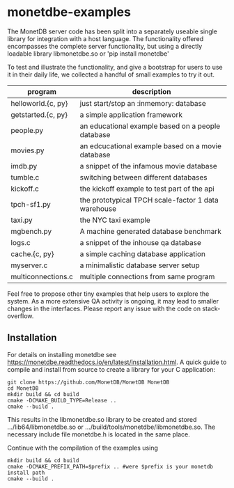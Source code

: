 # monetdbe-examples

The MonetDB server code has been split into a separately useable single library
for integration with a host language.
The functionality offered encompasses the complete server functionality, but using
a directly loadable library libmonetdbe.so or 'pip install monetdbe'

To test and illustrate the functionality, and give a bootstrap for users to use it in their
daily life, we collected a handful of small examples to try it out.

| program | description|
| ------------- | ----------------------------------------------------------- |
| helloworld.{c, py}  |just start/stop an :inmemory: database |
| getstarted.{c, py}  |a simple application framework |
| people.py |an educational example based on a people  database |
| movies.py |an edcucational example based on a movie  database |
| imdb.py |a snippet of the infamous movie database |
| tumble.c    |switching between different databases|
| kickoff.c    |the kickoff example to test part of the api|
| tpch-sf1.py |the prototypical TPCH scale-factor 1 data warehouse|
| taxi.py |the NYC taxi example  |
| mgbench.py | A machine generated database benchmark |
| logs.c | a snippet of the inhouse qa database |
| cache.{c, py}  |a simple caching database application |
| myserver.c | a minimalistic database server setup |
| multiconnections.c | multiple connections from same program |

Feel free to propose other tiny examples that help users to explore the system.
As a more extensive QA activity is ongoing, it may lead to smaller changes in the
interfaces. Please report any issue with the code on stack-overflow.

## Installation
For details on installing monetdbe see https://monetdbe.readthedocs.io/en/latest/installation.html.
A quick guide to compile and install from source to create a library for your C application:
```
git clone https://github.com/MonetDB/MonetDB MonetDB
cd MonetDB
mkdir build && cd build
cmake -DCMAKE_BUILD_TYPE=Release ..
cmake --build .
```

This results in the libmonetdbe.so library to be created and stored  .../lib64/libmonetdbe.so
or .../build/tools/monetdbe/libmonetdbe.so. The necessary include file monetdbe.h is located
in the same place.

Continue with the compilation of the examples using
```
mkdir build && cd build
cmake -DCMAKE_PREFIX_PATH=$prefix .. #were $prefix is your monetdb install path
cmake --build .
```
